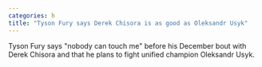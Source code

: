 ```yaml
---
categories: h
title: "Tyson Fury says Derek Chisora is as good as Oleksandr Usyk"
---
```

Tyson Fury says "nobody can touch me" before his December bout with Derek Chisora and that he plans to fight unified champion Oleksandr Usyk.